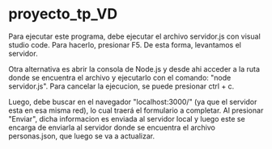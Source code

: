 # proyecto_tp_VD
Para ejecutar este programa, debe ejecutar el archivo servidor.js con visual studio code. Para hacerlo, presionar F5. De esta forma, levantamos el servidor. 

Otra alternativa es abrir la consola de Node.js y desde ahi acceder a la ruta donde se encuentra el archivo y ejecutarlo con el comando: "node servidor.js". Para cancelar la ejecucion, se puede presionar ctrl + c.

Luego, debe buscar en el navegador "localhost:3000/" (ya que el servidor esta en esa misma red), lo cual traerá el formulario a completar.
Al presionar "Enviar", dicha informacion es enviada al servidor local y luego este se encarga de enviarla al servidor donde se encuentra el archivo personas.json, que luego se va a actualizar.
